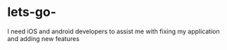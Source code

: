# lets-go-
I need iOS and android developers to assist me with fixing my application and adding new features 
